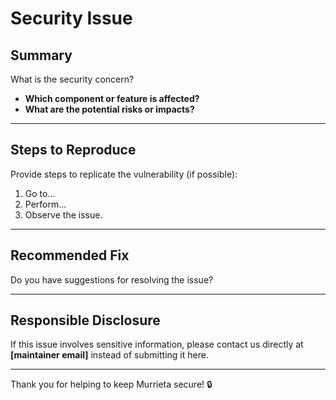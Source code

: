 # Security Issue  

## Summary  

What is the security concern?  

- **Which component or feature is affected?**  
- **What are the potential risks or impacts?**  

---

## Steps to Reproduce  

Provide steps to replicate the vulnerability (if possible):  

1. Go to...  
2. Perform...  
3. Observe the issue.  

---

## Recommended Fix  

Do you have suggestions for resolving the issue?  

---

## Responsible Disclosure  

If this issue involves sensitive information, please contact us directly at **[maintainer email]** instead of submitting it here.  

---

Thank you for helping to keep Murrieta secure! 🔒  
